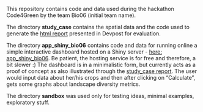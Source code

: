This repository contains code and data used during the hackathon Code4Green by the team Bio06 (initial team name).

The directory **study_case** contains the spatial data and the code used to generate the [html report](https://rpubs.com/valentin/study-case) presented in Devpost for evaluation.

The directory **app_shiny_bio06** contains code and data for running online a simple interactive dashboard hosted on a Shiny server - [here: app_shiny_bio06](https://valentin-stefan.shinyapps.io/app_shiny_bio06/). Be patient, the hosting service is for free and therefore, a bit slower :) 
The dashboard is in a minimalistic form, but currently acts as a proof of concept as also illustrated through the [study_case report](https://rpubs.com/valentin/study-case). The user would input data about her/his crops and then after clicking on “Calculate”, gets some graphs about landscape diversity metrics.

The directory **sandbox** was used only for testing ideas, minimal examples, exploratory stuff.
